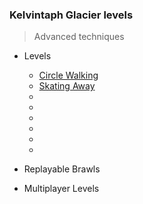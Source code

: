 ### Kelvintaph Glacier levels

> Advanced techniques

+ Levels
    + [Circle Walking](483-Circle_Walking/)
    + [Skating Away](484-Skating_Away/)
    + [](485-/)
    + [](486-/)
    + [](487-/)
    + [](488-/)
    + [](489-/)
    + [](490-/)

+ Replayable Brawls

+ Multiplayer Levels
